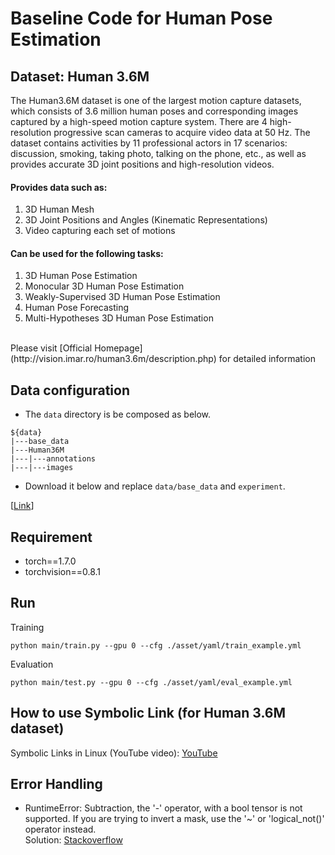# Baseline Code for Human Pose Estimation

## Dataset: Human 3.6M
The Human3.6M dataset is one of the largest motion capture datasets, which consists of 3.6 million human poses and corresponding images captured by a high-speed motion capture system. There are 4 high-resolution progressive scan cameras to acquire video data at 50 Hz. The dataset contains activities by 11 professional actors in 17 scenarios: discussion, smoking, taking photo, talking on the phone, etc., as well as provides accurate 3D joint positions and high-resolution videos.</br>

#### Provides data such as:
1. 3D Human Mesh
2. 3D Joint Positions and Angles (Kinematic Representations)
3. Video capturing each set of motions

#### Can be used for the following tasks:
1. 3D Human Pose Estimation
2. Monocular 3D Human Pose Estimation
3. Weakly-Supervised 3D Human Pose Estimation
4. Human Pose Forecasting
5. Multi-Hypotheses 3D Human Pose Estimation
</br>
Please visit [Official Homepage](http://vision.imar.ro/human3.6m/description.php) for detailed information

## Data configuration
- The `data` directory is be composed as below.

```
${data}
|---base_data
|---Human36M
|---|---annotations
|---|---images
```

- Download it below and replace `data/base_data` and `experiment`.

[[Link](https://drive.google.com/drive/folders/1saKaSF4nfUYS8eqZLbDmRHhEKSQ9vwu7?usp=sharing)]


## Requirement
- torch==1.7.0
- torchvision==0.8.1


## Run

Training

```
python main/train.py --gpu 0 --cfg ./asset/yaml/train_example.yml
```

Evaluation

```
python main/test.py --gpu 0 --cfg ./asset/yaml/eval_example.yml
```

## How to use Symbolic Link (for Human 3.6M dataset)
Symbolic Links in Linux (YouTube video): [YouTube](https://www.youtube.com/watch?v=mA08E59-zo8)


## Error Handling
- RuntimeError: Subtraction, the '-' operator, with a bool tensor is not supported. If you are trying to invert a mask, use the  '~' or 'logical_not()' operator instead.</br>
Solution: [Stackoverflow](https://stackoverflow.com/questions/65637222/runtimeerror-subtraction-the-operator-with-a-bool-tensor-is-not-supported)
